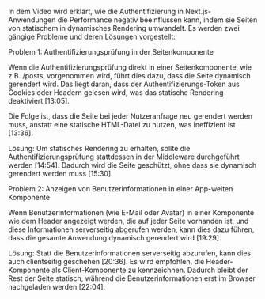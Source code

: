 In dem Video wird erklärt, wie die Authentifizierung in Next.js-Anwendungen die Performance negativ beeinflussen kann, indem sie Seiten von statischem in dynamisches Rendering umwandelt. Es werden zwei gängige Probleme und deren Lösungen vorgestellt:

Problem 1: Authentifizierungsprüfung in der Seitenkomponente

Wenn die Authentifizierungsprüfung direkt in einer Seitenkomponente, wie z.B. /posts, vorgenommen wird, führt dies dazu, dass die Seite dynamisch gerendert wird. Das liegt daran, dass der Authentifizierungs-Token aus Cookies oder Headern gelesen wird, was das statische Rendering deaktiviert [13:05].

Die Folge ist, dass die Seite bei jeder Nutzeranfrage neu gerendert werden muss, anstatt eine statische HTML-Datei zu nutzen, was ineffizient ist [13:36].

Lösung: Um statisches Rendering zu erhalten, sollte die Authentifizierungsprüfung stattdessen in der Middleware durchgeführt werden [14:54]. Dadurch wird die Seite geschützt, ohne dass sie dynamisch gerendert werden muss [15:30].

Problem 2: Anzeigen von Benutzerinformationen in einer App-weiten Komponente

Wenn Benutzerinformationen (wie E-Mail oder Avatar) in einer Komponente wie dem Header angezeigt werden, die auf jeder Seite vorhanden ist, und diese Informationen serverseitig abgerufen werden, kann dies dazu führen, dass die gesamte Anwendung dynamisch gerendert wird [19:29].

Lösung: Statt die Benutzerinformationen serverseitig abzurufen, kann dies auch clientseitig geschehen [20:36]. Es wird empfohlen, die Header-Komponente als Client-Komponente zu kennzeichnen. Dadurch bleibt der Rest der Seite statisch, während die Benutzerinformationen erst im Browser nachgeladen werden [22:04].

